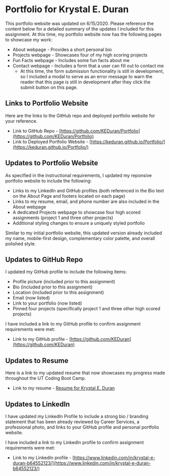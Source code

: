 # Portfolio for Krystal E. Duran

This portfolio website was updated on 6/15/2020. Please reference the content below for a detailed summary of the updates I included for this assignment. At this time, my portfolio website now has the following pages to showcase my work:

- About webpage - Provides a short personal bio
- Projects webpage - Showcases four of my high scoring projects
- Fun Facts webpage - Includes some fun facts about me
- Contact webpage - Includes a form that a user can fill out to contact me
  - At this time, the form submission functionality is still in development, so I included a modal to serve as an error message to warn the reader that this page is still in development after they click the submit button on this page.

## Links to Portfolio Website

Here are the links to the GitHub repo and deployed portfolio website for your reference.

- Link to GitHub Repo - [https://github.com/KEDuran/Portfolio](https://github.com/KEDuran/Portfolio)
- Link to Deployed Portfolio Website - [https://keduran.github.io/Portfolio/](https://keduran.github.io/Portfolio/)

## Updates to Portfolio Website

As specified in the instructional requirements, I updated my reponsive portfolio website to include the following:

- Links to my LinkedIn and GitHub profiles (both referenced in the Bio text on the About Page and footers located on each page)
- Links to my resume, email, and phone number are also included in the About webpage
- A dedicated Projects webpage to showcase four high scored assignments (project 1 and three other projects)
- Additional styling changes to ensure a uniquely styled portfolio

Similar to my initial portfolio website, this updated version already included my name, mobile-first design, complementary color palette, and overall polished style.

## Updates to GitHub Repo

I updated my GitHub profile to include the following items:

- Profile picture (included prior to this assignment)
- Bio (included prior to this assignment)
- Location (included prior to this assignment)
- Email (now listed)
- Link to your portfolio (now listed)
- Pinned four projects (specifically project 1 and three other high scored projects)

I have included a link to my GitHub profile to confirm assignment requirements were met:

- Link to my GitHub profile - [https://github.com/KEDuran](https://github.com/KEDuran)

## Updates to Resume

Here is a link to my updated resume that now showcases my progress made throughout the UT Coding Boot Camp.

- Link to my resume - [Resume for Krystal E. Duran](https://drive.google.com/file/d/19KIgS42PcWX6oEKzVI1cSNP5Px2pAE8P/view?usp=sharing)

## Updates to LinkedIn

I have updated my LinkedIn Profile to include a strong bio / branding statement that has been already reviewed by Career Services, a professional photo, and links to your GitHub profile and personal portfolio website.

I have included a link to my LinkedIn profile to confirm assignment requirements were met:

- Link to my LinkedIn profile - [https://www.linkedin.com/in/krystal-e-duran-b64552123/](https://www.linkedin.com/in/krystal-e-duran-b64552123/)
